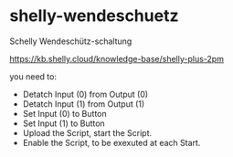 # shelly-wendeschuetz
Schelly Wendeschütz-schaltung

https://kb.shelly.cloud/knowledge-base/shelly-plus-2pm


you need to: 

* Detatch Input (0) from Output (0)
* Detatch Input (1) from Output (1)
* Set Input (0) to Button
* Set Input (1) to Button
* Upload the Script, start the Script.
* Enable the Script, to be exexuted at each Start. 
